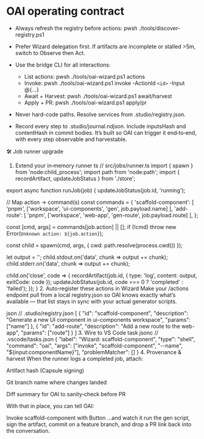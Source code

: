 # OAI operating contract

- Always refresh the registry before actions:
  pwsh ./tools/discover-registry.ps1

- Prefer Wizard delegation first. If artifacts are incomplete or stalled >5m, switch to Observe then Act.

- Use the bridge CLI for all interactions:
  - List actions: pwsh ./tools/oai-wizard.ps1 actions
  - Invoke: pwsh ./tools/oai-wizard.ps1 invoke -ActionId `<id>` -Input @{...}
  - Await + Harvest: pwsh ./tools/oai-wizard.ps1 await/harvest
  - Apply + PR: pwsh ./tools/oai-wizard.ps1 apply/pr

- Never hard-code paths. Resolve services from .studio/registry.json.

- Record every step to .studio/journal.ndjson. Include inputsHash and contentHash in commit bodies.
It’s built so OAI can trigger it end‑to‑end, with every step observable and harvestable.

🛠 Job runner upgrade

1. Extend your in‑memory runner
ts
// src/jobs/runner.ts
import { spawn } from 'node:child_process';
import path from 'node:path';
import { recordArtifact, updateJobStatus } from './store';

export async function runJob(job) {
  updateJobStatus(job.id, 'running');

  // Map action → command(s)
  const commands = {
    'scaffold-component': [
      'pnpm',
      ['workspace', 'ui-components', 'gen', job.payload.name]
    ],
    'add-route': [
      'pnpm',
      ['workspace', 'web-app', 'gen-route', job.payload.route]
    ],
  };

  const [cmd, args] = commands[job.action] || [];
  if (!cmd) throw new Error(`Unknown action: ${job.action}`);

  const child = spawn(cmd, args, { cwd: path.resolve(process.cwd()) });

  let output = '';
  child.stdout.on('data', chunk => output += chunk);
  child.stderr.on('data', chunk => output += chunk);

  child.on('close', code => {
    recordArtifact(job.id, {
      type: 'log',
      content: output,
      exitCode: code
    });
    updateJobStatus(job.id, code === 0 ? 'completed' : 'failed');
  });
}
2. Auto‑register these actions in Wizard
Make your /actions endpoint pull from a local registry.json so OAI knows exactly what’s available — that list stays in sync with your actual generator scripts.

json
// .studio/registry.json
[
  {
    "id": "scaffold-component",
    "description": "Generate a new UI component in ui-components workspace",
    "params": ["name"]
  },
  {
    "id": "add-route",
    "description": "Add a new route to the web-app",
    "params": ["route"]
  }
]
3. Wire to VS Code task
jsonc
// .vscode/tasks.json
{
  "label": "Wizard: scaffold-component",
  "type": "shell",
  "command": "oai",
  "args": ["invoke", "scaffold-component", "--name", "${input:componentName}"],
  "problemMatcher": []
}
4. Provenance & harvest
When the runner logs a completed job, attach:

Artifact hash (Capsule signing)

Git branch name where changes landed

Diff summary for OAI to sanity‑check before PR

With that in place, you can tell OAI:

Invoke scaffold-component with Button …and watch it run the gen script, sign the artifact, commit on a feature branch, and drop a PR link back into the conversation.
